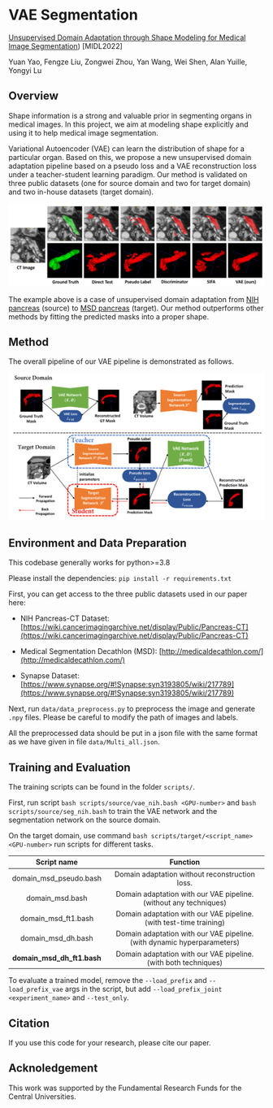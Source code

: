 
# VAE Segmentation

[Unsupervised Domain Adaptation through Shape Modeling for Medical Image Segmentation](https://arxiv.org/abs/2207.02529)) \[MIDL2022]

Yuan Yao, Fengze Liu, Zongwei Zhou, Yan Wang, Wei Shen, Alan Yuille, Yongyi Lu



## Overview

Shape information is a strong and valuable prior in segmenting organs in medical images. In this project, we aim at modeling shape explicitly and using it to help medical image segmentation. 

 Variational Autoencoder (VAE) can learn the distribution of shape for a particular organ. Based on this, we propose a new unsupervised domain adaptation pipeline based on a pseudo loss and a VAE reconstruction loss under a teacher-student learning paradigm. Our method is validated on three public datasets (one for source domain and two for target domain) and two in-house datasets (target domain).

![visualize](figure/visualize.png)

The example above is a case of unsupervised domain adaptation from [NIH pancreas](https://wiki.cancerimagingarchive.net/display/Public/Pancreas-CT) (source) to [MSD pancreas](http://medicaldecathlon.com/) (target). Our method outperforms other methods by fitting the predicted masks into a proper shape.



## Method

The overall pipeline of our VAE pipeline is demonstrated as follows.

![architecture](figure/architecture.png)



## Environment and Data Preparation

This codebase generally works for python>=3.8

Please install the dependencies: `pip install -r requirements.txt`

First, you can get access to the three public datasets used in our paper here:

- NIH Pancreas-CT Dataset: [https://wiki.cancerimagingarchive.net/display/Public/Pancreas-CT](https://wiki.cancerimagingarchive.net/display/Public/Pancreas-CT)

- Medical Segmentation Decathlon (MSD): [http://medicaldecathlon.com/](http://medicaldecathlon.com/)

- Synapse Dataset: [https://www.synapse.org/#!Synapse:syn3193805/wiki/217789](https://www.synapse.org/#!Synapse:syn3193805/wiki/217789)

Next, run `data/data_preprocess.py` to preprocess the image and generate `.npy` files. Please be careful to modify the path of images and labels. 

All the preprocessed data should be put in a json file with the same format as we have given in file `data/Multi_all.json`.



## Training and Evaluation

The training scripts can be found in the folder `scripts/`. 

First, run script `bash scripts/source/vae_nih.bash <GPU-number>` and `bash scripts/source/seg_nih.bash` to train the VAE network and the segmentation network on the source domain.

On the target domain, use command `bash scripts/target/<script_name> <GPU-number>` run scripts for different tasks.

|        Script name         |                           Function                           |
| :------------------------: | :----------------------------------------------------------: |
|   domain_msd_pseudo.bash   |        Domain adaptation without reconstruction loss.        |
|      domain_msd.bash       | Domain adaptation with our VAE pipeline. (without any techniques) |
|    domain_msd_ft1.bash     | Domain adaptation with our VAE pipeline. (with test-time training) |
|     domain_msd_dh.bash     | Domain adaptation with our VAE pipeline. (with dynamic hyperparameters) |
| **domain_msd_dh_ft1.bash** | Domain adaptation with our VAE pipeline. (with both techniques) |

To evaluate a trained model, remove the `--load_prefix` and `--load_prefix_vae` args in the script, but add `--load_prefix_joint <experiment_name>` and `--test_only`.



## Citation

If you use this code for your research, please cite our paper. 



## Acknoledgement

This work was supported by the Fundamental Research Funds for the Central Universities.

